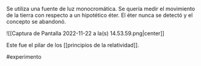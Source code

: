 Se utiliza una fuente de luz monocromática. Se quería medir el movimiento de la tierra con respecto a un hipotético éter. El éter nunca se detectó y el concepto se abandonó. 

![[Captura de Pantalla 2022-11-22 a la(s) 14.53.59.png|center]]

Este fue el pilar de los [[principios de la relatividad]]. 

#experimento